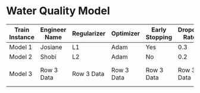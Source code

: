 # Water Quality Model


| Train Instance | Engineer Name  | Regularizer  | Optimizer  | Early Stopping  | Dropout Rate | Accuracy  | F1 Score  | Recall  | Precision  |
|-----------|-----------|-----------|-----------|-----------|-----------|-----------|-----------|-----------|------------|
| Model 1 | Josiane | L1 | Adam | Yes | 0.3 | 62% | -- | 0.0 | 0.0 |
| Model 2 | Shobi | L2 | Adam | No | 0.2 | 69% | 0.465 | 0.338 | 0.746 |
| Model 3 | Row 3 Data | Row 3 Data | Row 3 Data | Row 3 Data | Row 3 Data | Row 3 Data | Row 3 Data | Row 3 Data | Row 3 Data |
